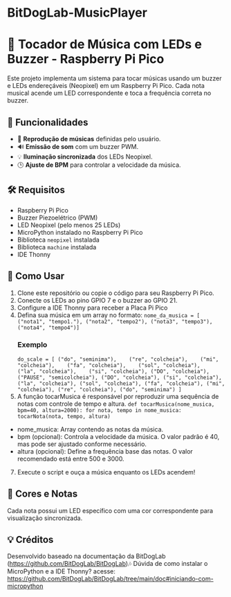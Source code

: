 # BitDogLab-MusicPlayer

# 🎵 Tocador de Música com LEDs e Buzzer - Raspberry Pi Pico

Este projeto implementa um sistema para tocar músicas usando um buzzer e LEDs endereçáveis (Neopixel) em um Raspberry Pi Pico. Cada nota musical acende um LED correspondente e toca a frequência correta no buzzer.

## 🚀 Funcionalidades
- 🎼 **Reprodução de músicas** definidas pelo usuário.
- 🔊 **Emissão de som** com um buzzer PWM.
- 💡 **Iluminação sincronizada** dos LEDs Neopixel.
- 🕒 **Ajuste de BPM** para controlar a velocidade da música.

## 🛠️ Requisitos
- Raspberry Pi Pico
- Buzzer Piezoelétrico (PWM)
- LED Neopixel (pelo menos 25 LEDs)
- MicroPython instalado no Raspberry Pi Pico
- Biblioteca `neopixel` instalada
- Biblioteca `machine` instalada
- IDE Thonny

## 📝 Como Usar
1. Clone este repositório ou copie o código para seu Raspberry Pi Pico.
2. Conecte os LEDs ao pino GPIO 7 e o buzzer ao GPIO 21.
3. Configure a IDE Thonny para receber a Placa Pi Pico
4. Defina sua música em um array no formato:
   `nome_da_musica = [
    ("nota1", "tempo1."),
    ("nota2", "tempo2"),
    ("nota3", "tempo3"),
    ("nota4", "tempo4")]`
   ### Exemplo
   `do_scale = [
    ("do", "seminima"),   
    ("re", "colcheia"),   
    ("mi", "colcheia"),   
    ("fa", "colcheia"),   
    ("sol", "colcheia"),   
    ("la", "colcheia"),   
    ("si", "colcheia"),
    ("DO", "colcheia"),
    ("PAUSE", "semicolcheia"),
    ("DO", "colcheia"),
    ("si", "colcheia"),
    ("la", "colcheia"),
    ("sol", "colcheia"),
    ("fa", "colcheia"),
    ("mi", "colcheia"),
    ("re", "colcheia"),
    ("do", "seminima")
]`
6. A função tocarMusica é responsável por reproduzir uma sequência de notas com controle de tempo e altura. 
`def tocarMusica(nome_musica, bpm=40, altura=2000):
  for nota, tempo in nome_musica:
    tocarNota(nota, tempo, altura)`
- nome_musica: Array contendo as notas da música.
- bpm (opcional): Controla a velocidade da música. O valor padrão é 40, mas pode ser ajustado conforme necessário.
- altura (opcional): Define a frequência base das notas. O valor recomendado está entre 500 e 3000.
   
7. Execute o script e ouça a música enquanto os LEDs acendem!

## 🎨 Cores e Notas
Cada nota possui um LED específico com uma cor correspondente para visualização sincronizada.

## 💡 Créditos
Desenvolvido baseado na documentação da BitDogLab (https://github.com/BitDogLab/BitDogLab)🎶
Dúvida de como instalar o MicroPython e a IDE Thonny? acesse:
https://github.com/BitDogLab/BitDogLab/tree/main/doc#iniciando-com-micropython
